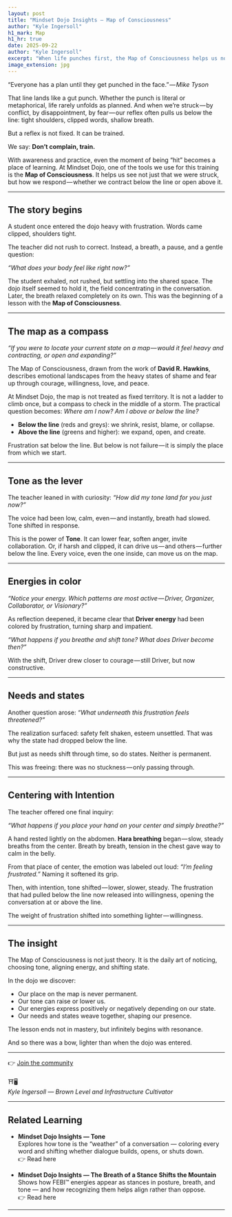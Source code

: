 ```yaml
---
layout: post
title: "Mindset Dojo Insights — Map of Consciousness"
author: "Kyle Ingersoll"
h1_mark: Map
h1_hr: true
date: 2025-09-22
author: "Kyle Ingersoll"
excerpt: "When life punches first, the Map of Consciousness helps us notice where we stand — below the line in contraction or above it in creation — and trains us to shift through breath, tone, and awareness."
image_extension: jpg
---  
```


“Everyone has a plan until they get punched in the face.” — *Mike Tyson*  

That line lands like a gut punch. Whether the punch is literal or metaphorical, life rarely unfolds as planned. And when we’re struck — by conflict, by disappointment, by fear — our reflex often pulls us below the line: tight shoulders, clipped words, shallow breath.  

But a reflex is not fixed. It can be trained.  

We say: **Don’t complain, train.**  

With awareness and practice, even the moment of being “hit” becomes a place of learning. At Mindset Dojo, one of the tools we use for this training is the **Map of Consciousness**. It helps us see not just that we were struck, but how we respond — whether we contract below the line or open above it.  

---

## The story begins  

A student once entered the dojo heavy with frustration. Words came clipped, shoulders tight.  

The teacher did not rush to correct. Instead, a breath, a pause, and a gentle question:  

*“What does your body feel like right now?”*  

The student exhaled, not rushed, but settling into the shared space. The dojo itself seemed to hold it, the field concentrating in the conversation. Later, the breath relaxed completely on its own. This was the beginning of a lesson with the **Map of Consciousness**.  

---

## The map as a compass  

*“If you were to locate your current state on a map — would it feel heavy and contracting, or open and expanding?”*  

The Map of Consciousness, drawn from the work of **David R. Hawkins**, describes emotional landscapes from the heavy states of shame and fear up through courage, willingness, love, and peace.  

At Mindset Dojo, the map is not treated as fixed territory. It is not a ladder to climb once, but a compass to check in the middle of a storm. The practical question becomes: *Where am I now? Am I above or below the line?*  

- **Below the line** (reds and greys): we shrink, resist, blame, or collapse.  
- **Above the line** (greens and higher): we expand, open, and create.  

Frustration sat below the line. But below is not failure — it is simply the place from which we start.  

---

## Tone as the lever  

The teacher leaned in with curiosity: *“How did my tone land for you just now?”*  

The voice had been low, calm, even — and instantly, breath had slowed. Tone shifted in response.  

This is the power of **Tone**. It can lower fear, soften anger, invite collaboration. Or, if harsh and clipped, it can drive us — and others — further below the line. Every voice, even the one inside, can move us on the map.  

---

## Energies in color  

*“Notice your energy. Which patterns are most active — Driver, Organizer, Collaborator, or Visionary?”*  

As reflection deepened, it became clear that **Driver energy** had been colored by frustration, turning sharp and impatient.  

*“What happens if you breathe and shift tone? What does Driver become then?”*  

With the shift, Driver drew closer to courage — still Driver, but now constructive.  

---

## Needs and states  

Another question arose: *“What underneath this frustration feels threatened?”*  

The realization surfaced: safety felt shaken, esteem unsettled. That was why the state had dropped below the line.  

But just as needs shift through time, so do states. Neither is permanent.  

This was freeing: there was no stuckness — only passing through.  

---

## Centering with Intention  

The teacher offered one final inquiry:  

*“What happens if you place your hand on your center and simply breathe?”*  

A hand rested lightly on the abdomen. **Hara breathing** began — slow, steady breaths from the center. Breath by breath, tension in the chest gave way to calm in the belly.  

From that place of center, the emotion was labeled out loud: *“I’m feeling frustrated.”* Naming it softened its grip.  

Then, with intention, tone shifted — lower, slower, steady. The frustration that had pulled below the line now released into willingness, opening the conversation at or above the line.  

The weight of frustration shifted into something lighter — willingness.  

---

## The insight  

The Map of Consciousness is not just theory. It is the daily art of noticing, choosing tone, aligning energy, and shifting state.  

In the dojo we discover:  
- Our place on the map is never permanent.  
- Our tone can raise or lower us.  
- Our energies express positively or negatively depending on our state.  
- Our needs and states weave together, shaping our presence.  

The lesson ends not in mastery, but infinitely begins with resonance.  

And so there was a bow, lighter than when the dojo was entered.  

---

👉 [Join the community](https://mindset.dojo.center/)  

⛩️🖥️  
*Kyle Ingersoll — Brown Level and Infrastructure Cultivator*  

---

## Related Learning  

- **Mindset Dojo Insights — Tone**  
Explores how tone is the “weather” of a conversation — coloring every word and shifting whether dialogue builds, opens, or shuts down.  
👉 Read here  

- **Mindset Dojo Insights — The Breath of a Stance Shifts the Mountain**  
Shows how FEBI™ energies appear as stances in posture, breath, and tone — and how recognizing them helps align rather than oppose.  
👉 Read here  

---
